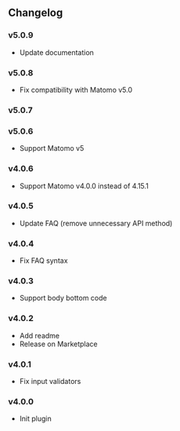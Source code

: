 ## Changelog

### v5.0.9
- Update documentation

### v5.0.8

- Fix compatibility with Matomo v5.0

### v5.0.7

### v5.0.6

- Support Matomo v5

### v4.0.6

- Support Matomo v4.0.0 instead of 4.15.1

### v4.0.5

- Update FAQ (remove unnecessary API method)

### v4.0.4

- Fix FAQ syntax

### v4.0.3

- Support body bottom code

### v4.0.2

- Add readme
- Release on Marketplace

### v4.0.1

- Fix input validators

### v4.0.0

- Init plugin
